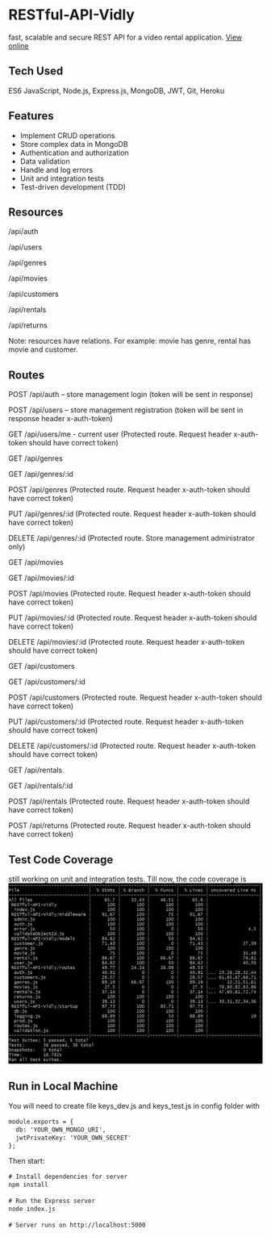 # RESTful-API-Vidly
fast, scalable and secure REST API for a video rental application. 
[View online](https://vidly-backend-api.herokuapp.com)

## Tech Used
ES6 JavaScript, Node.js, Express.js, MongoDB, JWT, Git, Heroku

## Features
-	Implement CRUD operations 
-	Store complex data in MongoDB  
-	Authentication and authorization  
-	Data validation  
-	Handle and log errors
-	Unit and integration tests
-	Test-driven development (TDD)

## Resources
/api/auth

/api/users

/api/genres

/api/movies

/api/customers

/api/rentals

/api/returns

Note: resources have relations. For example: movie has genre, rental has movie and customer. 

## Routes
POST /api/auth – store management login (token will be sent in response)


POST /api/users – store management registration (token will be sent in response header x-auth-token)

GET /api/users/me  -  current user (Protected route. Request header x-auth-token should have correct token)


GET /api/genres

GET /api/genres/:id  

POST /api/genres  (Protected route. Request header x-auth-token should have correct token)

PUT /api/genres/:id (Protected route. Request header x-auth-token should have correct token)

DELETE /api/genres/:id  (Protected route. Store management administrator only)


GET /api/movies

GET /api/movies/:id

POST /api/movies (Protected route. Request header x-auth-token should have correct token)

PUT /api/movies/:id (Protected route. Request header x-auth-token should have correct token)

DELETE /api/movies/:id (Protected route. Request header x-auth-token should have correct token)


GET /api/customers

GET /api/customers/:id

POST /api/customers (Protected route. Request header x-auth-token should have correct token)

PUT /api/customers/:id (Protected route. Request header x-auth-token should have correct token)

DELETE /api/customers/:id (Protected route. Request header x-auth-token should have correct token)


GET /api/rentals

GET /api/rentals/:id

POST /api/rentals (Protected route. Request header x-auth-token should have correct token)


POST /api/returns (Protected route. Request header x-auth-token should have correct token)

## Test Code Coverage
still working on unit and integration tests. Till now, the code coverage is
![alt text](screens/Vidly_Test_Coverage.JPG)

## Run in Local Machine
You will need to create file keys_dev.js and keys_test.js in config folder with
```
module.exports = {
  db: 'YOUR_OWN_MONGO_URI',
  jwtPrivateKey: 'YOUR_OWN_SECRET'
};
```
Then start: 
```
# Install dependencies for server
npm install

# Run the Express server 
node index.js

# Server runs on http://localhost:5000
```


